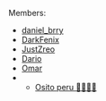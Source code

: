 Members:
- <A href="https://www.instagram.com/daniel_brry/">daniel_brry</A>
- <A href="https://www.roblox.com/users/1670795530/profile">DarkFenix</A>
- <A href="https://www.instagram.com/justzreohere/">JustZreo</A>
- <A href="https://www.instagram.com/alvarodario/">Dario</A>
- <A href="https://www.instagram.com/omarbdi/">Omar</A>
- - <A href="https://www.instagram.com/orlandopatricio2/">Osito peru 🤑🤑🤑🤑</A>
